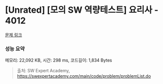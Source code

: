 # [Unrated] [모의 SW 역량테스트] 요리사 - 4012 

[문제 링크](https://swexpertacademy.com/main/code/problem/problemDetail.do?contestProbId=AWIeUtVakTMDFAVH) 

### 성능 요약

메모리: 22,092 KB, 시간: 298 ms, 코드길이: 1,834 Bytes



> 출처: SW Expert Academy, https://swexpertacademy.com/main/code/problem/problemList.do